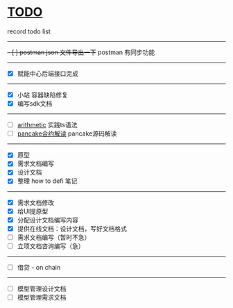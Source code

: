 # [TODO](https://github.com/ISheepp/2023/issues/2)

record todo list

---

~~- [ ] postman json 文件导出一下~~ postman 有同步功能

---

- [x] 赋能中心后端接口完成

---

- [x] 小站 容器缺陷修复
- [x] 编写sdk文档

---

- [ ] [arithmetic](https://github.com/lidangzzz/How-to-run) 实践ts语法
- [ ] [pancake合约解读](https://www.axihe.com/pancake-smart-contracts/masterchef/v1.html) pancake源码解读

---

- [x] 原型
- [x] 需求文档编写
- [x] 设计文档
- [x] 整理 how to defi 笔记

---

- [x] 需求文档修改
- [x] 给UI提原型
- [x] 分配设计文档编写内容
- [x] 提供在线文档：设计文档，写好文档格式
- [ ] 需求文档编写（暂时不急）
- [ ] 立项文档咨询编写（急）

---

- [ ] 借贷 - on chain

---

- [ ] 模型管理设计文档
- [ ] 模型管理需求文档
